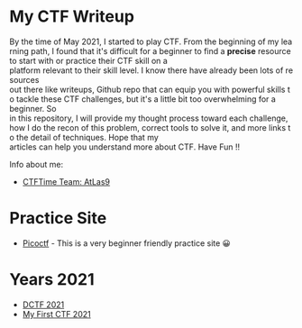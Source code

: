 # My CTF Writeup

By the time of May 2021, I started to play CTF. From the beginning of my learning path, I found that it's difficult for a beginner to find a **precise** resource to start with or practice their CTF skill on a platform relevant to their skill level. I know there have already been lots of resources out there like writeups, Github repo that can equip you with powerful skills to tackle these CTF challenges, but it's a little bit too overwhelming for a beginner. So in this repository, I will provide my thought process toward each challenge, how I do the recon of this problem, correct tools to solve it, and more links to the detail of techniques. Hope that my articles can help you understand more about CTF. Have Fun !!

Info about me:
- [CTFTime Team: AtLas9](https://ctftime.org/team/154996)

# Practice Site

- [Picoctf](https://picoctf.org/) - This is a very beginner friendly practice site 😀

# Years 2021

- [DCTF 2021](https://ctftime.org/event/1361)
- [My First CTF 2021](https://ais3.org/mfctf/)